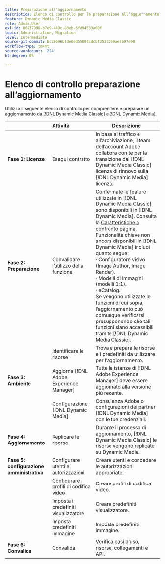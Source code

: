 ```yaml
---
title: Preparazione all’aggiornamento
description: Elenco di controllo per la preparazione all’aggiornamento da utilizzare per avanzare [!DNL Adobe Dynamic Media Classic] a [!DNL Dynamic Media] il [!DNL Adobe Experience Manager].
feature: Dynamic Media Classic
role: Admin,User
exl-id: 86537998-b7e9-449c-83eb-6fd04533a00f
topic: Administration, Migration
level: Intermediate
source-git-commit: bc3b696bfde0ed55894cdcbf3533299ae7697e98
workflow-type: tm+mt
source-wordcount: '224'
ht-degree: 0%

---
```


# Elenco di controllo preparazione all’aggiornamento

Utilizza il seguente elenco di controllo per comprendere e preparare un aggiornamento da [!DNL Dynamic Media Classic] a [!DNL Dynamic Media].

|  | Attività | Descrizione |
| :--- | :--- | --- |
| **Fase 1: Licenze** | Esegui contratto | In base al traffico e all’archiviazione, il team dell’account Adobe collabora con te per la transizione dal [!DNL Dynamic Media Classic] licenza di rinnovo sulla [!DNL Dynamic Media] licenza. |
| **Fase 2: Preparazione** | Convalidare l’utilizzo della funzione | Confermate le feature utilizzate in [!DNL Dynamic Media Classic] sono disponibili in [!DNL Dynamic Media]. Consulta la [Caratteristiche a confronto](/help/using/upgrade-feature-comparison.md) pagina. Funzionalità chiave non ancora disponibili in [!DNL Dynamic Media] includi quanto segue:<br>· Configuratore visivo (Image Author, Image Render).<br>· Modelli di immagini (modelli 1:1).<br>· eCatalog.<br>Se vengono utilizzate le funzioni di cui sopra, l’aggiornamento può comunque verificarsi presupponendo che tali funzioni siano accessibili tramite [!DNL Dynamic Media Classic]. |
|   | Identificare le risorse | Trova e prepara le risorse e i predefiniti da utilizzare per l’aggiornamento. |
| **Fase 3: Ambiente** | Aggiorna [!DNL Adobe Experience Manager] | Tutte le istanze di [!DNL Adobe Experience Manager] deve essere aggiornato alla versione più recente. |
|   | Configurazione [!DNL Dynamic Media] | Consulenza Adobe o configurazioni dei partner [!DNL Dynamic Media] con le tue credenziali. |
| **Fase 4: Aggiornamento** | Replicare le risorse | Durante il processo di aggiornamento, [!DNL Dynamic Media Classic] le risorse vengono replicate su Dynamic Medie. |
| **Fase 5: configurazione amministrativa** | Configurare utenti e autorizzazioni | Creare utenti e concedere le autorizzazioni appropriate. |
|   | Configurare i profili di codifica video | Creare profili di codifica video. |
|   | Imposta i predefiniti visualizzatore | Creare predefiniti visualizzatore. |
|   | Imposta predefiniti immagine | Imposta predefiniti immagine. |
| **Fase 6: Convalida** | Convalida | Verifica casi d’uso, risorse, collegamenti e API. |
